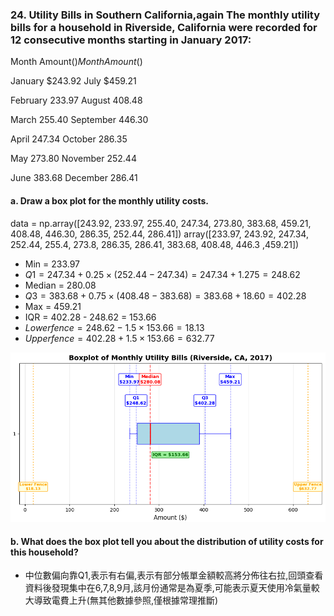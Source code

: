 ### 24. Utility Bills in Southern California,again The monthly utility bills for a household in Riverside, California were recorded for 12 consecutive months starting in January 2017:

Month  Amount($)  Month  Amount($)

January  $243.92 July $459.21

February 233.97 August 408.48

March 255.40 September 446.30

April 247.34 October 286.35

May 273.80 November 252.44

June 383.68 December 286.41

#### a. Draw a box plot for the monthly utility costs.
data = np.array([243.92, 233.97, 255.40, 247.34, 273.80, 383.68, 459.21, 408.48, 446.30, 286.35, 252.44, 286.41])
array([233.97, 243.92, 247.34, 252.44, 255.4, 273.8, 286.35, 286.41, 383.68, 408.48, 446.3 ,459.21])
- Min = 233.97
- ${ Q1  = 247.34 + 0.25 \times (252.44 - 247.34) = 247.34 + 1.275 = 248.62 }$
- Median = 280.08
- ${ Q3  = 383.68 + 0.75 \times (408.48 - 383.68) = 383.68 + 18.60 = 402.28 }$
- Max = 459.21
- IQR = 402.28 - 248.62 = 153.66
- ${ Lower fence = 248.62 - 1.5 \times 153.66 = 18.13 }$
- ${ Upper fence = 402.28 + 1.5 \times 153.66 = 632.77 }$

![??](https://raw.githubusercontent.com/HWTeng-Teaching/202509-Statistics/refs/heads/main/17009_李致皜/HW0914/image/CH02.04_Q24_a.png)

#### b. What does the box plot tell you about the distribution of utility costs for this household?
- 中位數偏向靠Q1,表示有右偏,表示有部分帳單金額較高將分佈往右拉,回頭查看資料後發現集中在6,7,8,9月,該月份通常是為夏季,可能表示夏天使用冷氣量較大導致電費上升(無其他數據參照,僅根據常理推斷)
